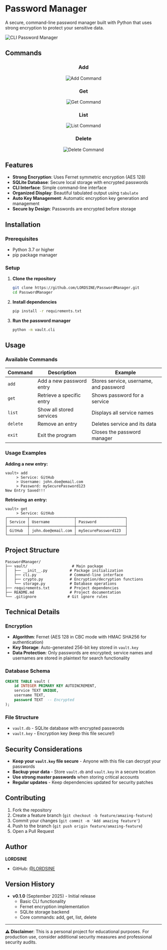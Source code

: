 # Password Manager

A secure, command-line password manager built with Python that uses strong encryption to protect your sensitive data.

![CLI Password Manager](./images/clipassmanager.png)

## Commands

<div align="center">

### Add
![Add Command](./images/add.png)

### Get
![Get Command](./images/get.png)

### List
![List Command](./images/list.png)

### Delete
![Delete Command](./images/delete.png)

</div>

## Features

- **Strong Encryption**: Uses Fernet symmetric encryption (AES 128)
- **SQLite Database**: Secure local storage with encrypted passwords
- **CLI Interface**: Simple command-line interface
- **Organized Display**: Beautiful tabulated output using `tabulate`
- **Auto Key Management**: Automatic encryption key generation and management
- **Secure by Design**: Passwords are encrypted before storage

## Installation

### Prerequisites
- Python 3.7 or higher
- pip package manager

### Setup

1. **Clone the repository**
   ```bash
   git clone https://github.com/LORDSINE/PasswordManager.git
   cd PasswordManager
   ```

2. **Install dependencies**
   ```bash
   pip install -r requirements.txt
   ```

3. **Run the password manager**
   ```bash
   python -m vault.cli
   ```

## Usage

### Available Commands

| Command | Description | Example |
|---------|-------------|---------|
| `add` | Add a new password entry | Stores service, username, and password |
| `get` | Retrieve a specific entry | Shows password for a service |
| `list` | Show all stored services | Displays all service names |
| `delete` | Remove an entry | Deletes service and its data |
| `exit` | Exit the program | Closes the password manager |

### Usage Examples

**Adding a new entry:**
```
vault> add
     > Service: GitHub
     > Username: john.doe@email.com
     > Password: mySecurePassword123
New Entry Saved!!!
```

**Retrieving an entry:**
```
vault> get
     > Service: GitHub
┌─────────┬────────────────────┬──────────────────────┐
│ Service │ Username           │ Password             │
├─────────┼────────────────────┼──────────────────────┤
│ GitHub  │ john.doe@email.com │ mySecurePassword123  │
└─────────┴────────────────────┴──────────────────────┘
```

## Project Structure

```
PasswordManager/
├── vault/                    # Main package
│   ├── __init__.py          # Package initialization
│   ├── cli.py               # Command-line interface
│   ├── crypto.py            # Encryption/decryption functions
│   └── storage.py           # Database operations
├── requirements.txt         # Project dependencies
├── README.md                # Project documentation
└── .gitignore              # Git ignore rules
```

## Technical Details

### Encryption
- **Algorithm**: Fernet (AES 128 in CBC mode with HMAC SHA256 for authentication)
- **Key Storage**: Auto-generated 256-bit key stored in `vault.key`
- **Data Protection**: Only passwords are encrypted; service names and usernames are stored in plaintext for search functionality

### Database Schema
```sql
CREATE TABLE vault (
    id INTEGER PRIMARY KEY AUTOINCREMENT,
    service TEXT UNIQUE,
    username TEXT,
    password TEXT  -- Encrypted
);
```

### File Structure
- `vault.db` - SQLite database with encrypted passwords
- `vault.key` - Encryption key (keep this file secure!)

## Security Considerations

- **Keep your `vault.key` file secure** - Anyone with this file can decrypt your passwords
- **Backup your data** - Store `vault.db` and `vault.key` in a secure location
- **Use strong master passwords** when storing critical accounts
- **Regular updates** - Keep dependencies updated for security patches

## Contributing

1. Fork the repository
2. Create a feature branch (`git checkout -b feature/amazing-feature`)
3. Commit your changes (`git commit -m 'Add amazing feature'`)
4. Push to the branch (`git push origin feature/amazing-feature`)
5. Open a Pull Request

## Author

**LORDSINE**
- GitHub: [@LORDSINE](https://github.com/LORDSINE)

## Version History

- **v0.1.0** (September 2025) - Initial release
  - Basic CLI functionality
  - Fernet encryption implementation
  - SQLite storage backend
  - Core commands: add, get, list, delete

---

**⚠️ Disclaimer**: This is a personal project for educational purposes. For production use, consider additional security measures and professional security audits.